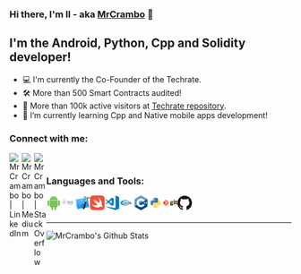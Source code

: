 ### Hi there, I'm Il - aka [MrCrambo](https://github.com/MrCrambo) 👋

## I'm the Android, Python, Cpp and Solidity developer!
- 💻 I'm currently the Co-Founder of the Techrate.
- 🛠 More than 500 Smart Contracts audited!
- 🚀 More than 100k active visitors at [Techrate repository](https://github.com/TechRate/Smart-Contract-Audits). 
- 🌱 I’m currently learning Cpp and Native mobile apps development!

### Connect with me:

[<img align="left" alt="MrCrambo | LinkedIn" width="22px" src="https://cdn.jsdelivr.net/npm/simple-icons@v3/icons/linkedin.svg" />][linkedin]
[<img align="left" alt="MrCrambo | Medium" width="22px" src="https://cdn.jsdelivr.net/npm/simple-icons@v3/icons/medium.svg" />][medium]
[<img align="left" alt="MrCrambo | StackOverflow" width="22px" src="https://cdn.jsdelivr.net/npm/simple-icons@v3/icons/stackoverflow.svg" />][stackoverflow]
<br />

### Languages and Tools:

[<img align="left" alt="Android Studio" width="26px" src="https://raw.githubusercontent.com/github/explore/80688e429a7d4ef2fca1e82350fe8e3517d3494d/topics/android/android.png" />](https://github.com/MrCrambo/Android-Projects)
[<img align="left" alt="Java" width="26px" src="https://raw.githubusercontent.com/github/explore/80688e429a7d4ef2fca1e82350fe8e3517d3494d/topics/java/java.png" />](https://github.com/MrCrambo/Android-Projects)
[<img align="left" alt="Xcode" width="26px" src="https://raw.githubusercontent.com/github/explore/80688e429a7d4ef2fca1e82350fe8e3517d3494d/topics/xcode/xcode.png" />](https://github.com/MrCrambo/iOS-projects)
[<img align="left" alt="Swift" width="26px" src="https://raw.githubusercontent.com/github/explore/80688e429a7d4ef2fca1e82350fe8e3517d3494d/topics/swift/swift.png" />](https://github.com/MrCrambo/iOS-projects)
[<img align="left" alt="Visual Studio Code" width="26px" src="https://raw.githubusercontent.com/github/explore/80688e429a7d4ef2fca1e82350fe8e3517d3494d/topics/visual-studio-code/visual-studio-code.png" />](https://github.com/MrCrambo/Drakosha)
[<img align="left" alt="OpenGL" width="26px" src="https://raw.githubusercontent.com/github/explore/80688e429a7d4ef2fca1e82350fe8e3517d3494d/topics/opengl/opengl.png" />](https://github.com/MrCrambo/Drakosha)
[<img align="left" alt="C++" width="26px" src="https://raw.githubusercontent.com/github/explore/80688e429a7d4ef2fca1e82350fe8e3517d3494d/topics/cpp/cpp.png" />](https://github.com/MrCrambo/Cpp_projects)
[<img align="left" alt="Python" width="26px" src="https://raw.githubusercontent.com/github/explore/80688e429a7d4ef2fca1e82350fe8e3517d3494d/topics/python/python.png" />](https://github.com/MrCrambo/Computer-Vision)
[<img align="left" alt="Git" width="26px" src="https://raw.githubusercontent.com/github/explore/80688e429a7d4ef2fca1e82350fe8e3517d3494d/topics/git/git.png" />]()
[<img align="left" alt="GitHub" width="26px" src="https://raw.githubusercontent.com/github/explore/78df643247d429f6cc873026c0622819ad797942/topics/github/github.png" />]()


<br />
<br />

---

<img align="left" alt="MrCrambo's Github Stats" src="https://github-readme-stats.vercel.app/api?username=MrCrambo&show_icons=true&hide_border=true" />

[linkedin]: https://www.linkedin.com/in/il-kadyrov-78018511a/
[medium]: https://medium.com/@mrcrambo
[stackoverflow]: https://stackoverflow.com/users/13658487/il-kadyrov?tab=profile
